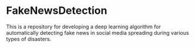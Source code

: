 # FakeNewsDetection
This is a repository for developing a deep learning algorithm for automatically detecting fake news in social media spreading during various types of disasters.
